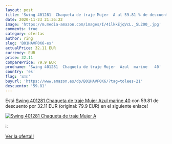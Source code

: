 ```yaml
---
layout: post
title: 'Swing 401281  Chaqueta de traje Mujer  A al 59.81 % de descuento'
date: 2020-11-23 21:36:22
image: 'https://m.media-amazon.com/images/I/41lkkEjqVcL._SL200_.jpg'
comments: true
category: ofertas
author: ring
slug: 'B01HAVF0K6-es'
actualPrice: 32.11 EUR
currency: EUR
price: 32.11
comparePrice: 79.9 EUR
prodname: 'Swing 401281  Chaqueta de traje Mujer  Azul  marine   40'
country: 'es'
flag: '🇪🇸'
buyurl: 'https://www.amazon.es/dp/B01HAVF0K6/?tag=tolees-21'
descuento: '59.81'
---
```


Está [Swing 401281  Chaqueta de traje Mujer  Azul  marine   40](https://www.amazon.es/dp/B01HAVF0K6/?tag=tolees-21) con 59.81 de descuento por 32.11 EUR (original: 79.9 EUR) en el siguiente enlace!

[![Swing 401281  Chaqueta de traje Mujer  A](https://m.media-amazon.com/images/I/41lkkEjqVcL._SL200_.jpg)](https://www.amazon.es/dp/B01HAVF0K6/?tag=tolees-21)

ℹ️:


[Ver la oferta!!](https://www.amazon.es/dp/B01HAVF0K6/?tag=tolees-21)
